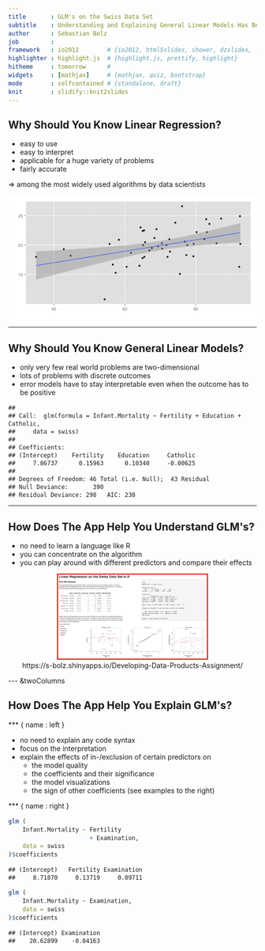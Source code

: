 ```yaml
---
title       : GLM's on the Swiss Data Set
subtitle    : Understanding and Explaining General Linear Models Has Become Easy
author      : Sebastian Bolz
job         : 
framework   : io2012        # {io2012, html5slides, shower, dzslides, ...}
highlighter : highlight.js  # {highlight.js, prettify, highlight}
hitheme     : tomorrow      # 
widgets     : [mathjax]     # {mathjax, quiz, bootstrap}
mode        : selfcontained # {standalone, draft}
knit        : slidify::knit2slides
---
```


## Why Should You Know Linear Regression?

* easy to use
* easy to interpret
* applicable for a huge variety of problems
* fairly accurate

$\Rightarrow$ among the most widely used algorithms by data scientists

<img src="assets/fig/unnamed-chunk-1.png" title="plot of chunk unnamed-chunk-1" alt="plot of chunk unnamed-chunk-1" style="display: block; margin: auto;" />

---

## Why Should You Know General Linear Models?

* only very few real world problems are two-dimensional
* lots of problems with discrete outcomes
* error models have to stay interpretable even when the outcome has to be positive


```
## 
## Call:  glm(formula = Infant.Mortality ~ Fertility + Education + Catholic, 
##     data = swiss)
## 
## Coefficients:
## (Intercept)    Fertility    Education     Catholic  
##     7.86737      0.15963      0.10340     -0.00625  
## 
## Degrees of Freedom: 46 Total (i.e. Null);  43 Residual
## Null Deviance:	    390 
## Residual Deviance: 298 	AIC: 230
```

---

## How Does The App Help You Understand GLM's?

* no need to learn a language like R
* you can concentrate on the algorithm
* you can play around with different predictors and compare their effects

<center><img src=./assets/img/main.png height='60%' width='60%' style='margin:0px; border: 2px solid #FF0000'/></center>

<center>https://s-bolz.shinyapps.io/Developing-Data-Products-Assignment/</center>

--- &twoColumns

## How Does The App Help You Explain GLM's?

*** { name : left }

* no need to explain any code syntax
* focus on the interpretation
* explain the effects of in-/exclusion of certain predictors on
  * the model quality
  * the coefficients and their significance
  * the model visualizations
  * the sign of other coefficients (see examples to the right)

*** { name : right }


```r
glm (
    Infant.Mortality ~ Fertility
                       + Examination,
    data = swiss
)$coefficients
```

```
## (Intercept)   Fertility Examination 
##     8.71870     0.13719     0.09711
```


```r
glm (
    Infant.Mortality ~ Examination,
    data = swiss
)$coefficients
```

```
## (Intercept) Examination 
##    20.62899    -0.04163
```
